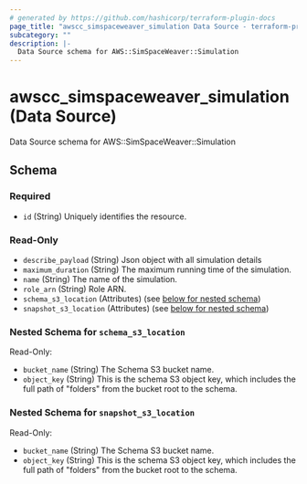 ```yaml
---
# generated by https://github.com/hashicorp/terraform-plugin-docs
page_title: "awscc_simspaceweaver_simulation Data Source - terraform-provider-awscc"
subcategory: ""
description: |-
  Data Source schema for AWS::SimSpaceWeaver::Simulation
---
```


# awscc_simspaceweaver_simulation (Data Source)

Data Source schema for AWS::SimSpaceWeaver::Simulation



<!-- schema generated by tfplugindocs -->
## Schema

### Required

- `id` (String) Uniquely identifies the resource.

### Read-Only

- `describe_payload` (String) Json object with all simulation details
- `maximum_duration` (String) The maximum running time of the simulation.
- `name` (String) The name of the simulation.
- `role_arn` (String) Role ARN.
- `schema_s3_location` (Attributes) (see [below for nested schema](#nestedatt--schema_s3_location))
- `snapshot_s3_location` (Attributes) (see [below for nested schema](#nestedatt--snapshot_s3_location))

<a id="nestedatt--schema_s3_location"></a>
### Nested Schema for `schema_s3_location`

Read-Only:

- `bucket_name` (String) The Schema S3 bucket name.
- `object_key` (String) This is the schema S3 object key, which includes the full path of "folders" from the bucket root to the schema.


<a id="nestedatt--snapshot_s3_location"></a>
### Nested Schema for `snapshot_s3_location`

Read-Only:

- `bucket_name` (String) The Schema S3 bucket name.
- `object_key` (String) This is the schema S3 object key, which includes the full path of "folders" from the bucket root to the schema.
